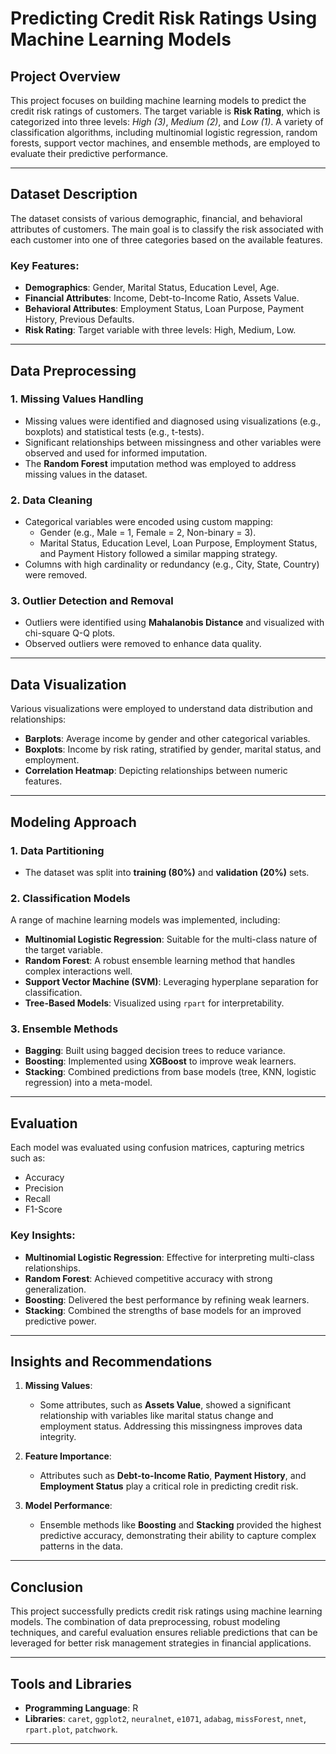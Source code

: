 # Predicting Credit Risk Ratings Using Machine Learning Models

## Project Overview
This project focuses on building machine learning models to predict the credit risk ratings of customers. The target variable is **Risk Rating**, which is categorized into three levels: *High (3)*, *Medium (2)*, and *Low (1)*. A variety of classification algorithms, including multinomial logistic regression, random forests, support vector machines, and ensemble methods, are employed to evaluate their predictive performance. 

---

## Dataset Description
The dataset consists of various demographic, financial, and behavioral attributes of customers. The main goal is to classify the risk associated with each customer into one of three categories based on the available features.

### Key Features:
- **Demographics**: Gender, Marital Status, Education Level, Age.
- **Financial Attributes**: Income, Debt-to-Income Ratio, Assets Value.
- **Behavioral Attributes**: Employment Status, Loan Purpose, Payment History, Previous Defaults.
- **Risk Rating**: Target variable with three levels: High, Medium, Low.

---

## Data Preprocessing

### 1. Missing Values Handling
- Missing values were identified and diagnosed using visualizations (e.g., boxplots) and statistical tests (e.g., t-tests).
- Significant relationships between missingness and other variables were observed and used for informed imputation.
- The **Random Forest** imputation method was employed to address missing values in the dataset.

### 2. Data Cleaning
- Categorical variables were encoded using custom mapping:
  - Gender (e.g., Male = 1, Female = 2, Non-binary = 3).
  - Marital Status, Education Level, Loan Purpose, Employment Status, and Payment History followed a similar mapping strategy.
- Columns with high cardinality or redundancy (e.g., City, State, Country) were removed.

### 3. Outlier Detection and Removal
- Outliers were identified using **Mahalanobis Distance** and visualized with chi-square Q-Q plots.
- Observed outliers were removed to enhance data quality.

---

## Data Visualization
Various visualizations were employed to understand data distribution and relationships:
- **Barplots**: Average income by gender and other categorical variables.
- **Boxplots**: Income by risk rating, stratified by gender, marital status, and employment.
- **Correlation Heatmap**: Depicting relationships between numeric features.

---

## Modeling Approach
### 1. Data Partitioning
- The dataset was split into **training (80%)** and **validation (20%)** sets.

### 2. Classification Models
A range of machine learning models was implemented, including:
- **Multinomial Logistic Regression**: Suitable for the multi-class nature of the target variable.
- **Random Forest**: A robust ensemble learning method that handles complex interactions well.
- **Support Vector Machine (SVM)**: Leveraging hyperplane separation for classification.
- **Tree-Based Models**: Visualized using `rpart` for interpretability.

### 3. Ensemble Methods
- **Bagging**: Built using bagged decision trees to reduce variance.
- **Boosting**: Implemented using **XGBoost** to improve weak learners.
- **Stacking**: Combined predictions from base models (tree, KNN, logistic regression) into a meta-model.

---

## Evaluation
Each model was evaluated using confusion matrices, capturing metrics such as:
- Accuracy
- Precision
- Recall
- F1-Score

### Key Insights:
- **Multinomial Logistic Regression**: Effective for interpreting multi-class relationships.
- **Random Forest**: Achieved competitive accuracy with strong generalization.
- **Boosting**: Delivered the best performance by refining weak learners.
- **Stacking**: Combined the strengths of base models for an improved predictive power.

---

## Insights and Recommendations
1. **Missing Values**:
   - Some attributes, such as **Assets Value**, showed a significant relationship with variables like marital status change and employment status. Addressing this missingness improves data integrity.
   
2. **Feature Importance**:
   - Attributes such as **Debt-to-Income Ratio**, **Payment History**, and **Employment Status** play a critical role in predicting credit risk.
   
3. **Model Performance**:
   - Ensemble methods like **Boosting** and **Stacking** provided the highest predictive accuracy, demonstrating their ability to capture complex patterns in the data.

---

## Conclusion
This project successfully predicts credit risk ratings using machine learning models. The combination of data preprocessing, robust modeling techniques, and careful evaluation ensures reliable predictions that can be leveraged for better risk management strategies in financial applications.

--- 

## Tools and Libraries
- **Programming Language**: R
- **Libraries**: `caret`, `ggplot2`, `neuralnet`, `e1071`, `adabag`, `missForest`, `nnet`, `rpart.plot`, `patchwork`.

---
